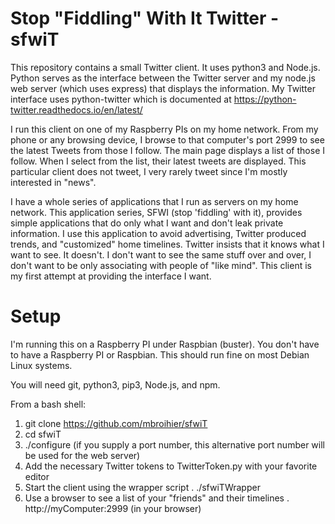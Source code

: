 # Stop "Fiddling" With It Twitter - sfwiT

This repository contains a small Twitter client.  It uses python3 and Node.js.  Python serves as the interface between the Twitter server and my node.js web server (which uses express) that displays the information. My Twitter interface uses python-twitter which is documented at https://python-twitter.readthedocs.io/en/latest/

I run this client on one of my Raspberry PIs on my home network.  From my phone or any browsing device, I browse to that computer's port 2999 to see the latest Tweets from those I follow.  The main page displays a list of those I follow.  When I select from the list, their latest tweets are displayed.  This particular client does not tweet, I very rarely tweet since I'm mostly interested in "news".

I have a whole series of applications that I run as servers on my home network.  This application series, SFWI (stop 'fiddling' with it), provides simple applications that do only what I want and don't leak private information.  I use this application to avoid advertising, Twitter produced trends, and "customized" home timelines.  Twitter insists that it knows what I want to see.  It doesn't.  I don't want to see the same stuff over and over, I don't want to be only associating with people of "like mind".  This client is my first attempt at providing the interface I want.

# Setup

I'm running this on a Raspberry PI under Raspbian (buster).  You don't have to have a Raspberry PI or Raspbian.  This should run fine on most Debian Linux systems.

You will need git, python3, pip3, Node.js, and npm.

From a bash shell:

1) git clone https://github.com/mbroihier/sfwiT
2) cd sfwiT
3) ./configure (if you supply a port number, this alternative port number will be used for the web server)
4) Add the necessary Twitter tokens to TwitterToken.py with your favorite editor
5) Start the client using the wrapper script
   . ./sfwiTWrapper
6) Use a browser to see a list of your "friends" and their timelines
   . http://myComputer:2999 (in your browser)
